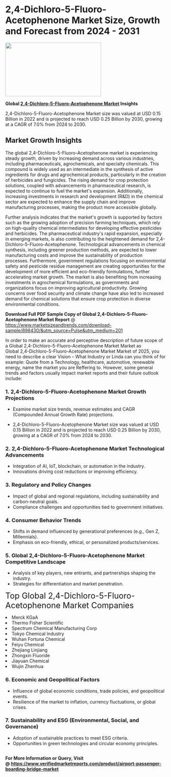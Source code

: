<H1>2,4-Dichloro-5-Fluoro-Acetophenone Market Size, Growth and Forecast from 2024 - 2031</H1><img class="aligncenter size-medium wp-image-584254" src="https://thirdeyenews.in/wp-content/uploads/2024/09/Global-Market-Research-300x168.jpeg" alt="" width="300" height="168" /><p><strong>Global&nbsp;<a href="https://www.marketsizeandtrends.com/download-sample/898430/&amp;utm_source=Pulse&amp;utm_medium=201">2,4-Dichloro-5-Fluoro-Acetophenone Market</a> Insights</strong></p><p>2,4-Dichloro-5-Fluoro-Acetophenone Market size was valued at USD 0.15 Billion in 2022 and is projected to reach USD 0.25 Billion by 2030, growing at a CAGR of 7.0% from 2024 to 2030.</p><p><h2>Market Growth Insights</h2> <p>The global 2,4-Dichloro-5-Fluoro-Acetophenone market is experiencing steady growth, driven by increasing demand across various industries, including pharmaceuticals, agrochemicals, and specialty chemicals. This compound is widely used as an intermediate in the synthesis of active ingredients for drugs and agrochemical products, particularly in the creation of herbicides and fungicides. The rising demand for crop protection solutions, coupled with advancements in pharmaceutical research, is expected to continue to fuel the market's expansion. Additionally, increasing investments in research and development (R&D) in the chemical sector are expected to enhance the supply chain and improve manufacturing processes, making the product more accessible globally. </p> <p>Further analysis indicates that the market's growth is supported by factors such as the growing adoption of precision farming techniques, which rely on high-quality chemical intermediates for developing effective pesticides and herbicides. The pharmaceutical industry's rapid expansion, especially in emerging markets, is also contributing to the heightened demand for 2,4-Dichloro-5-Fluoro-Acetophenone. Technological advancements in chemical synthesis, including greener production methods, are expected to lower manufacturing costs and improve the sustainability of production processes. Furthermore, government regulations focusing on environmental safety and pesticide residue management are creating opportunities for the development of more efficient and eco-friendly formulations, further accelerating market growth. The market is also benefiting from increasing investments in agrochemical formulations, as governments and organizations focus on improving agricultural productivity. Growing concerns over food security and climate change have also led to increased demand for chemical solutions that ensure crop protection in diverse environmental conditions. </p><p><span class=""><strong>Download Full PDF Sample Copy of Global 2,4-Dichloro-5-Fluoro-Acetophenone Market Report</strong> @ <a href="https://www.marketsizeandtrends.com/download-sample/898430/&amp;utm_source=Pulse&amp;utm_medium=201" target="_blank">https://www.marketsizeandtrends.com/download-sample/898430/&amp;utm_source=Pulse&amp;utm_medium=201</a></span></p><p>In order to make an accurate and perceptive description of future scope of a Global&nbsp;2,4-Dichloro-5-Fluoro-Acetophenone Market Market as Global&nbsp;2,4-Dichloro-5-Fluoro-Acetophenone Market Market of 2025, you need to describe a clear Vision &ndash; What Industry or Linda can you think of for example: Quote from a Technology, healthcare, automotive, renewable energy, name the market you are Reffering to. However, some general trends and factors usually impact market reports and their future outlook include:</p><h3>1.&nbsp;<strong>2,4-Dichloro-5-Fluoro-Acetophenone Market Growth Projections</strong></h3><ul><li>Examine market size trends, revenue estimates and CAGR (Compounded Annual Growth Rate) projections.</li><li><p>2,4-Dichloro-5-Fluoro-Acetophenone Market size was valued at USD 0.15 Billion in 2022 and is projected to reach USD 0.25 Billion by 2030, growing at a CAGR of 7.0% from 2024 to 2030.</p></li></ul><h3>2.&nbsp;<strong>2,4-Dichloro-5-Fluoro-Acetophenone Market Technological Advancements</strong></h3><ul><li>Integration of AI, IoT, blockchain, or automation in the industry.</li><li>Innovations driving cost reductions or improving efficiency.</li></ul><h3>3.&nbsp;<strong>Regulatory and Policy Changes</strong></h3><ul><li>Impact of global and regional regulations, including sustainability and carbon-neutral goals.</li><li>Compliance challenges and opportunities tied to government initiatives.</li></ul><h3>4.&nbsp;<strong>Consumer Behavior Trends</strong></h3><ul><li>Shifts in demand influenced by generational preferences (e.g., Gen Z, Millennials).</li><li>Emphasis on eco-friendly, ethical, or personalized products/services.</li></ul><h3>5.&nbsp;<strong>Global 2,4-Dichloro-5-Fluoro-Acetophenone Market Competitive Landscape</strong></h3><ul><li>Analysis of key players, new entrants, and partnerships shaping the industry.</li><li>Strategies for differentiation and market penetration.</li></ul><p data-pm-slice="1 1 []"><span style="color: inherit; font-family: inherit; font-size: 25px;">Top Global 2,4-Dichloro-5-Fluoro-Acetophenone Market Companies</span></p><div class="" data-test-id=""><p><li>Merck KGaA</li><li> Thermo Fisher Scientific</li><li> Spectrum Chemical Manufacturing Corp</li><li> Tokyo Chemical Industry</li><li> Wuhan Fortuna Chemical</li><li> Feiyu Chemical</li><li> Zhejiang Linjiang</li><li> Zhongxin Fluoride</li><li> Jiayuan Chemical</li><li> Wujin Zhenhua</li></p></div><h3>6.&nbsp;<strong>Economic and Geopolitical Factors</strong></h3><ul><li>Influence of global economic conditions, trade policies, and geopolitical events.</li><li>Resilience of the market to inflation, currency fluctuations, or global crises.</li></ul><h3>7.&nbsp;<strong>Sustainability and ESG (Environmental, Social, and Governance)</strong></h3><ul><li>Adoption of sustainable practices to meet ESG criteria.</li><li>Opportunities in green technologies and circular economy principles.</li></ul><h2><strong style="font-size: 14px;">For More Information or Query, Visit @&nbsp;</strong><a style="background-color: #ffffff; font-size: 14px;" href="https://www.marketsizeandtrends.com/report/24-dichloro-5-fluoro-acetophenone-market/" target="_blank">https://www.verifiedmarketreports.com/product/airport-passenger-boarding-bridge-market</a></h2>
